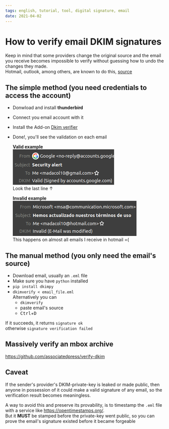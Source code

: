 ```yaml
---
tags: english, tutorial, tool, digital signature, email
date: 2021-04-02
---
```


# How to verify email DKIM signatures

Keep in mind that some providers change the original source and the email you receive becomes impossible to verify without guessing how to undo the changes they made.\
Hotmail, outlook, among others, are known to do this, [source](https://github.com/lieser/dkim_verifier/wiki/FAQ#all-or-almost-all-e-mails-with-dkim-signature-are-failing-with-the-same-error)

## The simple method (you need credentials to access the account)

- Donwload and install **thunderbird**
- Connect you email account with it
- Install the Add-on [Dkim verifier](https://addons.thunderbird.net/en-US/thunderbird/addon/dkim-verifier/)
- Done!, you'll see the validation on each email

    **Valid example**\
    ![valid signature](2021-04-02-17-47-04.png)\
    Look the last line ↑

    **Invalid example**\
    ![invalid signature](2021-04-02-17-53-48.png)\
    This happens on almost all emails I receive in hotmail =(

## The manual method (you only need the email's source)

- Download email, usually an `.eml` file
- Make sure you have `python` installed
- `pip install dkimpy`
- `dkimverify < email_file.eml`\
  Alternatively you can
  - `dkimverify`
  - paste email's source
  - <kbd>Ctrl</kbd>+<kbd>D</kbd>

If it succeeds, it returns `signature ok`\
otherwise `signature verification failed`

## Massively verify an mbox archive

<https://github.com/associatedpress/verify-dkim>

## Caveat

If the sender's provider's DKIM-private-key is leaked or made public, then anyone in possession of it could make a valid signature of any email, so the verification result becomes meaningless.

A way to avoid this and preserve its provability, is to timestamp the `.eml` file with a service like <https://opentimestamps.org/>.\
But it **MUST** be stamped before the private-key went public, so you can prove the email's signature existed before it became forgeable

